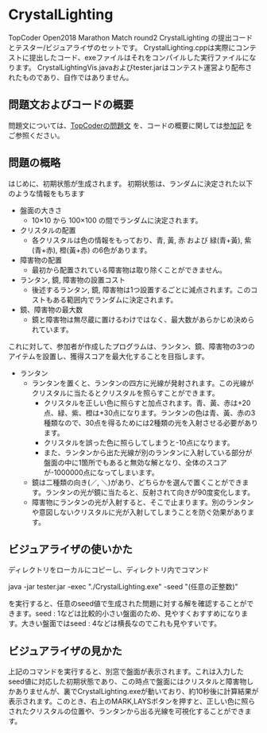 # CrystalLighting

TopCoder Open2018 Marathon Match round2 CrystalLighting の提出コードとテスター/ビジュアライザのセットです。
CrystalLighting.cppは実際にコンテストに提出したコード、exeファイルはそれをコンパイルした実行ファイルになります。
CrystalLightingVis.javaおよびtester.jarはコンテスト運営より配布されたものであり、自作ではありません。

## 問題文およびコードの概要
問題文については、[TopCoderの問題文](https://community.topcoder.com/longcontest/?module=ViewProblemStatement&rd=17179&pm=14934)
を、コードの概要に関しては[参加記](http://takeo1116.sakura.ne.jp/marathon/TCOMMR2diary.html)
をご参照ください。

## 問題の概略
はじめに、初期状態が生成されます。
初期状態は、ランダムに決定された以下のような情報をもちます
- 盤面の大きさ
    - 10×10 から 100×100 の間でランダムに決定されます。
- クリスタルの配置
    - 各クリスタルは色の情報をもっており、青, 黃, 赤 および 緑(青+黃), 紫(青+赤), 橙(黃+赤) の6色があります。
- 障害物の配置
    - 最初から配置されている障害物は取り除くことができません。
- ランタン, 鏡, 障害物の設置コスト
    - 後述するランタン, 鏡, 障害物は1つ設置するごとに減点されます。このコストもある範囲内でランダムに決定されます。
- 鏡、障害物の最大数
    - 鏡と障害物は無尽蔵に置けるわけではなく、最大数があらかじめ決められています。

これに対して、参加者が作成したプログラムは、ランタン、鏡、障害物の3つのアイテムを設置し、獲得スコアを最大化することを目指します。

- ランタン
    - ランタンを置くと、ランタンの四方に光線が発射されます。この光線がクリスタルに当たるとクリスタルを照らすことができます。
        - クリスタルを正しい色に照らすと加点されます。青、黃、赤は+20点、緑、紫、橙は+30点になります。ランタンの色は青、黃、赤の3種類なので、30点を得るためには2種類の光を入射させる必要があります。
        - クリスタルを誤った色に照らしてしまうと-10点になります。
        - また、ランタンから出た光線が別のランタンに入射している部分が盤面の中に1箇所でもあると無効な解となり、全体のスコアが-1000000点になってしまいます。
    - 鏡は二種類の向き(／, ＼)があり、どちらかを選んで置くことができます。ランタンの光が鏡に当たると、反射されて向きが90度変化します。
    - 障害物にランタンの光が入射すると、そこで止まります。別のランタンや意図しないクリスタルに光が入射してしまうことを防ぐ効果があります。

## ビジュアライザの使いかた
ディレクトリをローカルにコピーし、ディレクトリ内でコマンド

java -jar tester.jar -exec "./CrystalLighting.exe" -seed "(任意の正整数)"

を実行すると、任意のseed値で生成された問題に対する解を確認することができます。seed : 1などは比較的小さい盤面のため、見やすくおすすめになります。大きい盤面ではseed : 4などは横長なのでこれも見やすいです。

## ビジュアライザの見かた
上記のコマンドを実行すると、別窓で盤面が表示されます。これは入力したseed値に対応した初期状態であり、この時点で盤面にはクリスタルと障害物しかありませんが、裏でCrystalLighting.exeが動いており、約10秒後に計算結果が表示されます。このとき、右上のMARK,LAYSボタンを押すと、正しい色に照らされたクリスタルの位置や、ランタンから出る光線を可視化することができます。